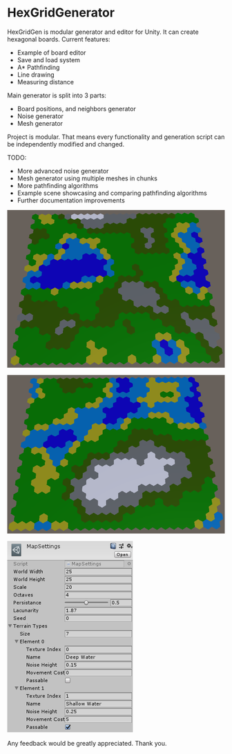 # HexGridGenerator

HexGridGen is modular generator and editor for Unity.
It can create hexagonal boards.
Current features:

* Example of board editor
* Save and load system
* A* Pathfinding
* Line drawing
* Measuring distance

Main generator is split into 3 parts:
* Board positions, and neighbors generator
* Noise generator
* Mesh generator

Project is modular. That means every functionality and generation script can be independently modified and changed.

TODO:
* More advanced noise generator
* Mesh generator using multiple meshes in chunks
* More pathfinding algorithms
* Example scene showcasing and comparing pathfinding algorithms
* Further documentation improvements


![](Images/Example1.png)

![](Images/Example2.png)

![](Images/ExampleSettings.png)


Any feedback would be greatly appreciated. Thank you.
